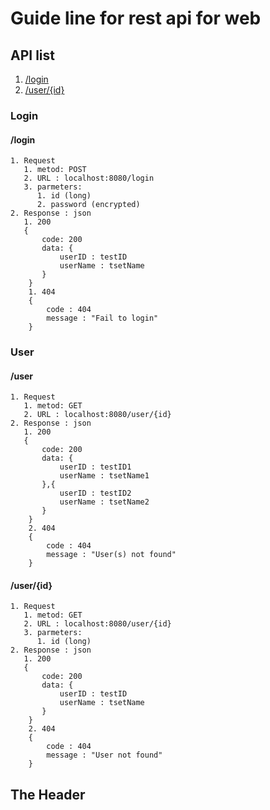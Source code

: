 # Guide line for rest api for web

## API list
1. [/login](/login)
2. [/user/{id}](/user/{id})

### Login
#### /login ####  
    1. Request
       1. metod: POST
       2. URL : localhost:8080/login
       3. parmeters: 
          1. id (long)
          2. password (encrypted)
    2. Response : json
       1. 200
       {
           code: 200
           data: {
               userID : testID
               userName : tsetName
           }
        }
        1. 404
        {
            code : 404
            message : "Fail to login"
        }
            

### User
#### /user ####
    1. Request
       1. metod: GET
       2. URL : localhost:8080/user/{id}
    2. Response : json
       1. 200
       {
           code: 200
           data: {
               userID : testID1
               userName : tsetName1
           },{
               userID : testID2
               userName : tsetName2
           }
        }
        2. 404
        {
            code : 404
            message : "User(s) not found"
        }
#### /user/{id} ####
    1. Request
       1. metod: GET
       2. URL : localhost:8080/user/{id}
       3. parmeters: 
          1. id (long)
    2. Response : json
       1. 200
       {
           code: 200
           data: {
               userID : testID
               userName : tsetName
           }
        }
        2. 404
        {
            code : 404
            message : "User not found"
        }
## The Header
